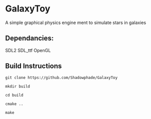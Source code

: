 # GalaxyToy
A simple graphical physics engine ment to simulate stars in galaxies

## Dependancies:
SDL2
SDL_ttf
OpenGL

## Build Instructions
`git clone https://github.com/Shadowphade/GalaxyToy`

`mkdir build`

`cd build`

`cmake ..`

`make`
